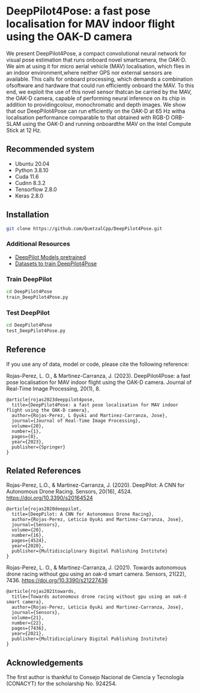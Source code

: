 # DeepPilot4Pose: a fast pose localisation for MAV indoor flight using the OAK-D camera

We present DeepPilot4Pose, a compact convolutional neural network for visual pose estimation that runs onboard novel smartcamera, the OAK-D. We aim at using it for micro aerial vehicle (MAV) localisation, which flies in an indoor environment,where neither GPS nor external sensors are available. This calls for onboard processing, which demands a combination ofsoftware and hardware that could run efficiently onboard the MAV. To this end, we exploit the use of this novel sensor thatcan be carried by the MAV, the OAK-D camera, capable of performing neural inference on its chip in addition to providingcolour, monochromatic and depth images. We show that our DeepPilot4Pose can run efficiently on the OAK-D at 65 Hz witha localisation performance comparable to that obtained with RGB-D ORB-SLAM using the OAK-D and running onboardthe MAV on the Intel Compute Stick at 12 Hz. 

## Recommended system
- Ubuntu 20.04
- Python 3.8.10 
- Cuda 11.6
- Cudnn 8.3.2
- Tensorflow 2.8.0
- Keras 2.8.0

## Installation

```bash
git clone https://github.com/QuetzalCpp/DeepPilot4Pose.git
```

### Additional Resources
- [DeepPilot Models pretrained]()
- [Datasets to train DeepPilot4Pose](https://mnemosyne.inaoep.mx/index.php/s/uDiD4SZjw19EYuz)

### Train DeepPilot

```bash
cd DeepPilot4Pose
train_DeepPilot4Pose.py
```

### Test DeepPilot

```bash
cd DeepPilot4Pose
test_DeepPilot4Pose.py
```

## Reference
If you use any of data, model or code, please cite the following reference:

Rojas-Perez, L. O., & Martinez-Carranza, J. (2023). DeepPilot4Pose: a fast pose localisation for MAV indoor flight using the OAK-D camera. Journal of Real-Time Image Processing, 20(1), 8.

```
@article{rojas2023deeppilot4pose,
  title={DeepPilot4Pose: a fast pose localisation for MAV indoor flight using the OAK-D camera},
  author={Rojas-Perez, L Oyuki and Martinez-Carranza, Jose},
  journal={Journal of Real-Time Image Processing},
  volume={20},
  number={1},
  pages={8},
  year={2023},
  publisher={Springer}
}
```
## Related References

Rojas-Perez, L.O., & Martinez-Carranza, J. (2020). DeepPilot: A CNN for Autonomous Drone Racing. Sensors, 20(16), 4524.
https://doi.org/10.3390/s20164524

```
@article{rojas2020deeppilot,
  title={DeepPilot: A CNN for Autonomous Drone Racing},
  author={Rojas-Perez, Leticia Oyuki and Martinez-Carranza, Jose},
  journal={Sensors},
  volume={20},
  number={16},
  pages={4524},
  year={2020},
  publisher={Multidisciplinary Digital Publishing Institute}
}
```

Rojas-Perez, L. O., & Martinez-Carranza, J. (2021). Towards autonomous drone racing without gpu using an oak-d smart camera. Sensors, 21(22), 7436.
https://doi.org/10.3390/s21227436

```
@article{rojas2021towards,
  title={Towards autonomous drone racing without gpu using an oak-d smart camera},
  author={Rojas-Perez, Leticia Oyuki and Martinez-Carranza, Jose},
  journal={Sensors},
  volume={21},
  number={22},
  pages={7436},
  year={2021},
  publisher={Multidisciplinary Digital Publishing Institute}
}
```

 ## Acknowledgements
The first author is thankful to Consejo Nacional de Ciencia y Tecnología (CONACYT) for the scholarship No. 924254. 


